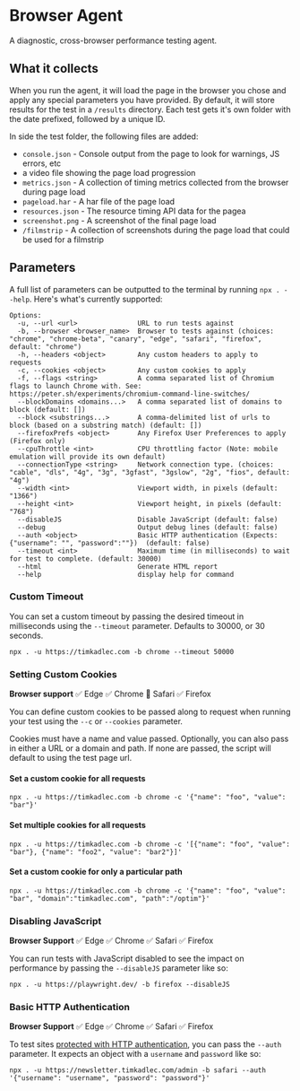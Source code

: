 # Browser Agent

A diagnostic, cross-browser performance testing agent.

## What it collects

When you run the agent, it will load the page in the browser you chose and apply any special parameters you have provided. By default, it will store results for the test in a `/results` directory. Each test gets it's own folder with the date prefixed, followed by a unique ID.

In side the test folder, the following files are added:

- `console.json` - Console output from the page to look for warnings, JS errors, etc
- a video file showing the page load progression
- `metrics.json` - A collection of timing metrics collected from the browser during page load
- `pageload.har` - A har file of the page load
- `resources.json` - The resource timing API data for the pagea
- `screenshot.png` - A screenshot of the final page load
- `/filmstrip` - A collection of screenshots during the page load that could be used for a filmstrip

## Parameters

A full list of parameters can be outputted to the terminal by running `npx . --help`. Here's what's currently supported:

```
Options:
  -u, --url <url>               URL to run tests against
  -b, --browser <browser_name>  Browser to tests against (choices: "chrome", "chrome-beta", "canary", "edge", "safari", "firefox", default: "chrome")
  -h, --headers <object>        Any custom headers to apply to requests
  -c, --cookies <object>        Any custom cookies to apply
  -f, --flags <string>          A comma separated list of Chromium flags to launch Chrome with. See: https://peter.sh/experiments/chromium-command-line-switches/
  --blockDomains <domains...>   A comma separated list of domains to block (default: [])
  --block <substrings...>       A comma-delimited list of urls to block (based on a substring match) (default: [])
  --firefoxPrefs <object>       Any Firefox User Preferences to apply (Firefox only)
  --cpuThrottle <int>           CPU throttling factor (Note: mobile emulation will provide its own default)
  --connectionType <string>     Network connection type. (choices: "cable", "dls", "4g", "3g", "3gfast", "3gslow", "2g", "fios", default: "4g")
  --width <int>                 Viewport width, in pixels (default: "1366")
  --height <int>                Viewport height, in pixels (default: "768")
  --disableJS                   Disable JavaScript (default: false)
  --debug                       Output debug lines (default: false)
  --auth <object>               Basic HTTP authentication (Expects: {"username": "", "password":""})  (default: false)
  --timeout <int>               Maximum time (in milliseconds) to wait for test to complete. (default: 30000)
  --html                        Generate HTML report
  --help                        display help for command
```

### Custom Timeout

You can set a custom timeout by passing the desired timeout in milliseconds using the `--timeout` parameter. Defaults to 30000, or 30 seconds.

```
npx . -u https://timkadlec.com -b chrome --timeout 50000
```

### Setting Custom Cookies

**Browser support**
✅ Edge
✅ Chrome
🚫 Safari
✅ Firefox

You can define custom cookies to be passed along to request when running your test using the `--c` or `--cookies` parameter.

Cookies must have a name and value passed. Optionally, you can also pass in either a URL or a domain and path. If none are passed, the script will default to using the test page url.

#### Set a custom cookie for all requests

```
npx . -u https://timkadlec.com -b chrome -c '{"name": "foo", "value": "bar"}'
```

#### Set multiple cookies for all requests

```
npx . -u https://timkadlec.com -b chrome -c '[{"name": "foo", "value": "bar"}, {"name": "foo2", "value": "bar2"}]'
```

#### Set a custom cookie for only a particular path

```
npx . -u https://timkadlec.com -b chrome -c '{"name": "foo", "value": "bar", "domain":"timkadlec.com", "path":"/optim"}'
```

### Disabling JavaScript

**Browser Support**
✅ Edge
✅ Chrome
✅ Safari
✅ Firefox

You can run tests with JavaScript disabled to see the impact on performance by passing the `--disableJS` parameter like so:

```
npx . -u https://playwright.dev/ -b firefox --disableJS
```

### Basic HTTP Authentication

**Browser Support**
✅ Edge
✅ Chrome
✅ Safari
✅ Firefox

To test sites [protected with HTTP authentication](https://developer.mozilla.org/en-US/docs/Web/HTTP/Authentication), you can pass the `--auth` parameter. It expects an object with a `username` and `password` like so:

```
npx . -u https://newsletter.timkadlec.com/admin -b safari --auth '{"username": "username", "password": "password"}'
```
